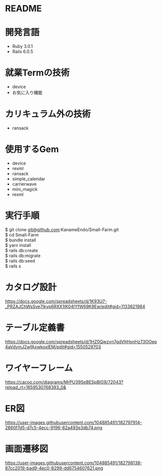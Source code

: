 # README

# 開発言語
- Ruby 3.0.1
- Rails 6.0.5

# 就業Termの技術
- device
- お気に入り機能

# カリキュラム外の技術
- ransack

# 使用するGem
- device
- rexml
- ransack
- simple_calendar
- carrierwave
- mini_magick
- rexml

# 実行手順
$ git clone git@github.com:KanameEndo/Small-Farm.git</br>
$ cd Small-Farm</br>
$ bundle install</br>
$ yarn install</br>
$ rails db:create</br>
$ rails db:migrate</br>
$ rails db:seed</br>
$ rails s</br>

# カタログ設計
https://docs.google.com/spreadsheets/d/1K93U7-_PRZAJChWsSve7Ikyp6RXX1lK04IYfW69K9Ew/edit#gid=1133621984

# テーブル定義書
https://docs.google.com/spreadsheets/d/1HZ0Qwzyn7gdVhHsnHz73OOep4aVdymJ2wfAxwkoxlEM/edit#gid=1550529703

# ワイヤーフレーム
https://cacoo.com/diagrams/MrPU39SeBESpBlG9/72043?reload_rt=1659530768393_0&

# ER図
https://user-images.githubusercontent.com/104885491/182797914-2860f7d5-d7c5-4ecc-9196-82a493e3db74.png

# 画面遷移図
https://user-images.githubusercontent.com/104885491/182798138-87cc2019-bad9-4ec0-8299-dd6754607621.png

